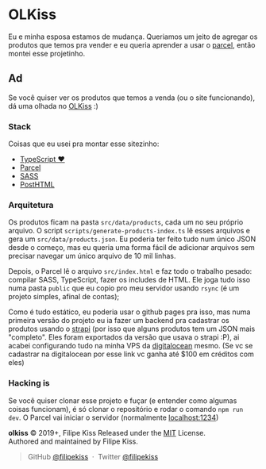 # OLKiss

Eu e minha esposa estamos de mudança. Queriamos um jeito de agregar os produtos
que temos pra vender e eu queria aprender a usar o [parcel][parcel], então
montei esse projetinho.

## Ad

Se você quiser ver os produtos que temos a venda (ou o site funcionando), dá uma
olhada no [OLKiss][olkiss] :)

### Stack

Coisas que eu usei pra montar esse sitezinho:

-   [TypeScript ❤][typescript]
-   [Parcel][parcel]
-   [SASS][sass]
-   [PostHTML][posthtml]

### Arquitetura

Os produtos ficam na pasta `src/data/products`, cada um no seu próprio arquivo.
O script `scripts/generate-products-index.ts` lê esses arquivos e gera um
`src/data/products.json`. Eu poderia ter feito tudo num único JSON desde o
começo, mas eu queria uma forma fácil de adicionar arquivos sem precisar navegar
um único arquivo de 10 mil linhas.

Depois, o Parcel lê o arquivo `src/index.html` e faz todo o trabalho pesado:
compilar SASS, TypeScript, fazer os includes de HTML. Ele joga tudo isso numa
pasta `public` que eu copio pro meu servidor usando `rsync` (é um projeto
simples, afinal de contas);

Como é tudo estático, eu poderia usar o github pages pra isso, mas numa primeira
versão do projeto eu ia fazer um backend pra cadastrar os produtos usando o
[strapi][strapi] (por isso que alguns produtos tem um JSON mais "completo". Eles
foram exportados da versão que usava o strapi :P), ai acabei configurando tudo
na minha VPS da [digitalocean][digitalocean] mesmo. (Se vc se cadastrar na
digitalocean por esse link vc ganha até \$100 em créditos com eles)

### Hacking is

Se você quiser clonar esse projeto e fuçar (e entender como algumas coisas
funcionam), é só clonar o repositório e rodar o comando `npm run dev`. O Parcel
vai iniciar o servidor (normalmente [localhost:1234](http://localhost:1234))

**olkiss** © 2019+, Filipe Kiss Released under the [MIT] License.<br> Authored
and maintained by Filipe Kiss.

> GitHub [@filipekiss](https://github.com/filipekiss) &nbsp;&middot;&nbsp;
> Twitter [@filipekiss](https://twitter.com/filipekiss)

[mit]: http://mit-license.org/
[parcel]: http://parceljs.org/
[olkiss]: https://olkiss.shop
[typescript]: http://typescriptlang.org/
[sass]: https://sass-lang.com/
[posthtml]: https://github.com/posthtml/posthtml
[strapi]: http://strapi.io/
[digitalocean]: https://m.do.co/c/3ecb60bab056
